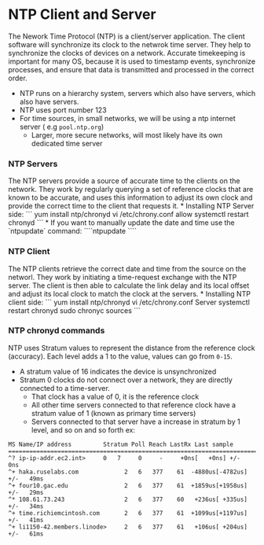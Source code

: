 <h1>NTP Client and Server</h1>

The Nework Time Protocol (NTP) is a client/server application. The client software will synchronize its clock to the netwrok time server. They help to synchronize the clocks of devices on a network. Accurate timekeeping is important for many OS, because it is used to timestamp events, synchronize processes, and ensure that data is transmitted and processed in the correct order. 

* NTP runs on a hierarchy system, servers which also have servers, which also have servers. 
* NTP uses port number 123
* For time sources, in small networks, we will be using a ntp internet server ( e.g `pool.ntp.org`)
  - Larger, more secure networks, will most likely have its own dedicated time server
<h3>NTP Servers</h3>
The NTP servers provide a source of accurate time to the clients on the network. They work by regularly querying a set of reference clocks that are known to be accurate, and uses this information to adjust its own clock and provide the correct time to the client that requests it. 
  * Installing NTP Server side:
  ```
  yum install ntp/chronyd
  vi /etc/chrony.conf
  allow <ip_addr_of_client>
  systemctl restart chronyd
  ```
  * If you want to manually update the date and time use the `ntpupdate` command: ````ntpupdate <NTPSERVERADDRESS>````

<h3>NTP Client</h3>
The NTP clients retrieve the correct date and time from the source on the networl. They work by initiating a time-request exchange with the NTP server. The client is then able to calculate the link delay and its local offset and adjust its local clock to match the clock at the servers.
  * Installing NTP client side:
    ```
    yum install ntp/chronyd
    vi /etc/chrony.conf
    Server <ip_addr_of_server>
    systemctl restart chronyd
    sudo chronyc sources
    ```
<h3>NTP chronyd commands</h3>

NTP uses Stratum values to represent the distance from the reference clock (accuracy). Each level adds a 1 to the value, values can go from `0-15`.
  * A stratum value of 16 indicates the device is unsynchronized
  * Stratum 0 clocks do not connect over a network, they are directly connected to a time-server. 
    - That clock has a value of 0, it is the reference clock
    - All other time servers connected to that reference clock have a stratum value of 1 (known as primary time servers)
    - Servers connected to that server have a increase in stratum by 1 level, and so on and so forth
  ex:
   ```
   MS Name/IP address         Stratum Poll Reach LastRx Last sample
===============================================================================
^? ip-ip-addr.ec2.int>     0   7     0     -     +0ns[   +0ns] +/-    0ns
^+ haka.ruselabs.com             2   6   377    61  -4880us[-4782us] +/-   49ms
^+ four10.gac.edu                2   6   377    61  +1859us[+1958us] +/-   29ms
^* 108.61.73.243                 2   6   377    60   +236us[ +335us] +/-   34ms
^+ time.richiemcintosh.com       2   6   377    61  +1099us[+1197us] +/-   41ms
^+ li1150-42.members.linode>     2   6   377    61   +106us[ +204us] +/-   61ms
  ```
